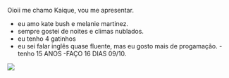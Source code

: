 Oioii me chamo Kaique, vou me apresentar.
- eu amo kate bush e melanie martinez.
- sempre gostei de noites e climas nublados.
- eu tenho 4 gatinhos
- eu sei falar inglês quase fluente, mas eu gosto mais de progamação.
-tenho 15 ANOS
-FAÇO 16 DIAS 09/10.



![](https://media.tenor.com/wCf-QCRfwmkAAAAi/%D0%BA%D0%BE%D1%82%D0%B8%D0%BA-playing-guitar.gif)


